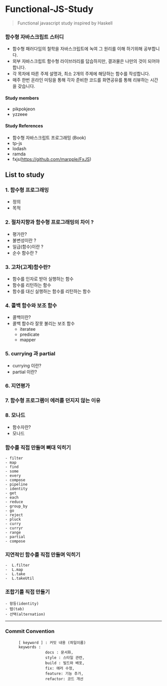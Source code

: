 # Functional-JS-Study
> Functional javascript study inspired by Haskell

### 함수형 자바스크립트 스터디
- 함수형 패러다임의 철학을 자바스크립트에 녹여 그 원리를 이해 하기위해 공부합니다.
- 외부 자바스크립트 함수형 라이브러리를 답습하지만, 결과물은 나만의 것이 되어야 합니다.
- 각 목차에 따른 주제 설명과, 최소 2개의 주제에 해당하는 함수를 작성합니다.
- 매주 한번 온라인 미팅을 통해 각자 준비한 코드를 화면공유를 통해 리뷰하는 시간을 갖습니다.

#### Study members
- pikpokjeon
- yzzeee

#### Study References
- 함수형 자바스크립트 프로그래밍 (Book)
- tp-js
- lodash
- ramda
- fxjs(https://github.com/marpple/FxJS)

## List to study

### 1. 함수형 프로그래밍
* 정의
* 목적

### 2. 절차지향과 함수형 프로그래밍의 차이 ?
* 평가란?
* 불변성이란 ?
* 일급(함수)이란 ? 
* 순수 함수란 ?

### 3. 고차(고계)함수란?
* 함수를 인자로 받아 실행하는 함수
* 함수를 리턴하는 함수
* 함수를 대신 실행하는 함수를 리턴하는 함수

### 4. 콜백 함수와 보조 함수
* 콜백이란?
* 콜백 함수라 잘못 불리는 보조 함수
  - iteratee
  - predicate
  - mapper

### 5. currying 과 partial
- currying 이란?
- partial 이란?

### 6. 지연평가

### 7. 함수형 프로그램이 에러를 던지지 않는 이유

### 8. 모나드
* 함수자란?
* 모나드

### 함수를 직접 만들며 뼈대 익히기
    - filter 
    - map
    - find
    - some
    - every
    - compose
    - pipeline
    - identity
    - get
    - each
    - reduce
    - group_by
    - go
    - reject
    - pluck
    - curry
    - curryr
    - range
    - partial
    - compose

### 지연적인 함수를 직접 만들며 익히기 
    -  L.filter
    -  L.map
    -  L.take
    -  L.takeUtil

### 조합기를 직접 만들기
    - 항등(identity)
    - 탭(tab)
    - 선택(alternation)

---
### Commit Convention
```
      [ keyword ] : 커밋 내용 (파일이름)
      keywords : 
                  docs : 문서화,
                  style : 스타일 관련,
                  build : 빌드와 배포,
                  fix: 에러 수정,
                  feature: 기능 추가,
                  refactor: 코드 개선
```

